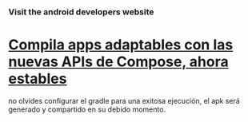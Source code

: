 ### Visit the android developers website
# [Compila apps adaptables con las nuevas APIs de Compose, ahora estables](https://developer.android.com/?hl=es-419#:~:text=Discover%20the%20latest%20app%20development%20tools,)
no olvides configurar el gradle para una exitosa ejecución,
el apk será generado y compartido en su debido momento.
